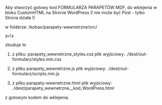 Aby stworzyć gotowy kod FORMULARZA PARAPETÓW MDF,
do wklejenia w bloku CustomHTML na Stronie WordPress
(! nie może być Post - tylko Strona działa !)

w folderze: /kobax/parapety-wewnetrzne/src/
```console
gulp
```

zbuduje to 
1. z pliku: parapety_wewnetrzne_styles.css
plik wyjściowy:
./dest/out-formularz/styles.min.css

2. z pliku parapety_wewnetrzne.js
plik wyjściowy:
./dest/out-formularz/scripts.min.js

3. z pliku parapety-wewnetrzne.html
plik wyjściowy:
./dest/parapety_wewnetrzne__kod_WordPress.html

z gotowym kodem do wklejenia.